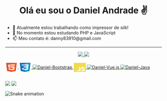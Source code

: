
<div align="center">
 <h1>Olá eu sou o Daniel Andrade ✌️</h1>
</div>
<div>
 <ul>
  <li>
    🔭 Atualmente estou trabalhando como impressor de silk!
  </li>
  <li>
    🌱 No momento estou estudando PHP e JavaScript  
  </li>
  <li>
    📫 Meu contato é: danny83910@gmail.com
  </li>
 </ul>
</div>
<hr>
<div align="center">
  <a href="https://github.com/danielandradedasilva">
  <img height="180em" src="https://github-readme-stats.vercel.app/api?username=danielandradedasilva&show_icons=true&theme=dracula&include_all_commits=true&count_private=true"/>
  <img height="180em" src="https://github-readme-stats.vercel.app/api/top-langs/?username=danielandradedasilva&layout=compact&langs_count=7&theme=dracula"/>
</div>
<div style="display: inline_block"><br>
   <img align="center" alt="Daniel-HTML" height="30" width="40" src="https://raw.githubusercontent.com/devicons/devicon/master/icons/html5/html5-original.svg">
  <img align="center" alt="Daniel-CSS" height="30" width="40" src="https://raw.githubusercontent.com/devicons/devicon/master/icons/css3/css3-original.svg">
   <img align="center" alt="Daniel-Bootstrap" height="30" width="40" src="https://cdn.jsdelivr.net/gh/devicons/devicon/icons/bootstrap/bootstrap-plain.svg" />
  <img align="center" alt="Daniel-Js" height="30" width="40" src="https://raw.githubusercontent.com/devicons/devicon/master/icons/javascript/javascript-plain.svg">
  <img align="center" alt="Daniel-Vue.js" height="30" width="40" src="https://cdn.jsdelivr.net/gh/devicons/devicon/icons/vuejs/vuejs-original.svg" />
  <img align="center" alt="Daniel-Java" height="30" width="40" src="https://cdn.jsdelivr.net/gh/devicons/devicon/icons/java/java-original-wordmark.svg" />
  
  ##
 
<div>
  <a href = "danny83910@gmail.com"><img src="https://img.shields.io/badge/Gmail-D14836?style=for-the-badge&logo=gmail&logoColor=white"></a>
  <a href="https://www.linkedin.com/in/daniel-andrade-da-silva" target="_blank"><img src="https://img.shields.io/badge/-LinkedIn-%230077B5?style=for-the-badge&logo=linkedin&logoColor=white" target="_blank"></a> 
 
  ![Snake animation](https://github.com/danielandradedasilva/danielandradedasilva/blob/output/github-contribution-grid-snake.svg)
</div>

